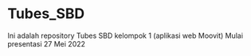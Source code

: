 # Tubes_SBD
Ini adalah repository Tubes SBD kelompok 1 (aplikasi web Moovit)
Mulai presentasi 27 Mei 2022
